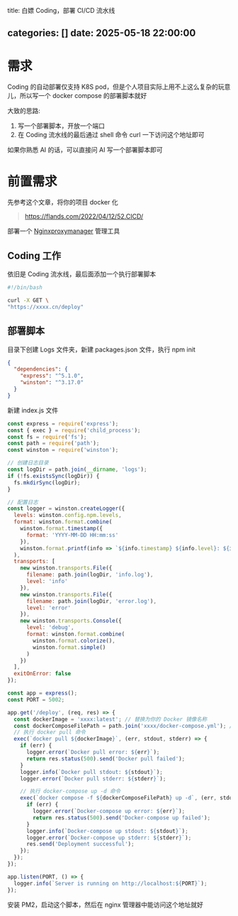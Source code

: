 title: 白嫖 Coding，部署 CI/CD 流水线

categories: []
date: 2025-05-18 22:00:00
---
# 需求
Coding 的自动部署仅支持 K8S pod，但是个人项目实际上用不上这么复杂的玩意儿，所以写一个 docker compose 的部署脚本就好

大致的思路: 
1. 写一个部署脚本，开放一个端口
2. 在 Coding 流水线的最后通过 shell 命令 curl 一下访问这个地址即可

如果你熟悉 AI 的话，可以直接问 AI 写一个部署脚本即可  

<!--more-->
# 前置需求
先参考这个文章，将你的项目 docker 化  
> https://flands.com/2022/04/12/52.CICD/  

部署一个 [Nginxproxymanager](https://nginxproxymanager.com/) 管理工具  


## Coding 工作

依旧是 Coding 流水线，最后面添加一个执行部署脚本

```sh
#!/bin/bash

curl -X GET \
"https://xxxx.cn/deploy"
```

## 部署脚本

目录下创建 Logs 文件夹，新建 packages.json 文件，执行 npm init

```json
{
  "dependencies": {
    "express": "^5.1.0",
    "winston": "^3.17.0"
  }
}
```


新建 index.js 文件
```js
const express = require('express');
const { exec } = require('child_process');
const fs = require('fs');
const path = require('path');
const winston = require('winston');

// 创建日志目录
const logDir = path.join(__dirname, 'logs');
if (!fs.existsSync(logDir)) {
  fs.mkdirSync(logDir);
}

// 配置日志
const logger = winston.createLogger({
  levels: winston.config.npm.levels,
  format: winston.format.combine(
    winston.format.timestamp({
      format: 'YYYY-MM-DD HH:mm:ss'
    }),
    winston.format.printf(info => `${info.timestamp} ${info.level}: ${info.message}`)
  ),
  transports: [
    new winston.transports.File({
      filename: path.join(logDir, 'info.log'),
      level: 'info'
    }),
    new winston.transports.File({
      filename: path.join(logDir, 'error.log'),
      level: 'error'
    }),
    new winston.transports.Console({
      level: 'debug',
      format: winston.format.combine(
        winston.format.colorize(),
        winston.format.simple()
      )
    })
  ],
  exitOnError: false
});

const app = express();
const PORT = 5002;

app.get('/deploy', (req, res) => {
  const dockerImage = 'xxxx:latest'; // 替换为你的 Docker 镜像名称
  const dockerComposeFilePath = path.join('xxxx/docker-compose.yml'); // 替换为你的 docker-compose 文件路径
  // 执行 docker pull 命令
  exec(`docker pull ${dockerImage}`, (err, stdout, stderr) => {
    if (err) {
      logger.error(`Docker pull error: ${err}`);
      return res.status(500).send('Docker pull failed');
    }
    logger.info(`Docker pull stdout: ${stdout}`);
    logger.error(`Docker pull stderr: ${stderr}`);

    // 执行 docker-compose up -d 命令
    exec(`docker compose -f ${dockerComposeFilePath} up -d`, (err, stdout, stderr) => {
      if (err) {
        logger.error(`Docker-compose up error: ${err}`);
        return res.status(500).send('Docker-compose up failed');
      }
      logger.info(`Docker-compose up stdout: ${stdout}`);
      logger.error(`Docker-compose up stderr: ${stderr}`);
      res.send('Deployment successful');
    });
  });
});

app.listen(PORT, () => {
  logger.info(`Server is running on http://localhost:${PORT}`);
});
```

安装 PM2，启动这个脚本，然后在 nginx 管理器中能访问这个地址就好

